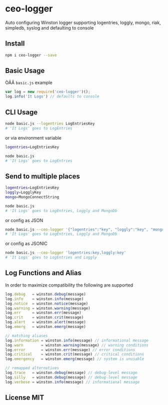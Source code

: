 # ceo-logger
Auto configuring Winston logger supporting logentries, loggly, mongo, riak, simpledb, syslog and defaulting to console

## Install

```sh
npm i ceo-logger --save
```

## Basic Usage
ÒÂÂ
```basic.js``` example

```js
var log = new require('ceo-logger')();
log.info('It Logs') // defaults to console
```

## CLI Usage

```sh
node basic.js --logentries LogEntriesKey
# 'It Logs' goes to LogEntries
```

or via environment variable

```sh
logentries=LogEntriesKey

node basic.js
# 'It Logs' goes to LogEntries
```

## Send to multiple places

```sh
logentries=LogEntriesKey
loggly=LogglyKey
mongo=MongoConnectString

node basic.js
# 'It Logs' goes to LogEntries, Loggly and MongoDb
```

or config as JSON

```sh
node basic.js --ceo-logger '{"logentries":"key", "loggly":"key", "mongo":"connectionString"}'
# 'It Logs' goes to LogEntries, Loggly and MongoDb
```

or config as JSONIC

```sh
node basic.js --ceo-logger 'logentries:key,loggly:key'
# 'It Logs' goes to LogEntries and Loggly
```

## Log Functions and Alias

In order to maximize compatibility the following are supported

```js
log.debug   = winston.debug(message)
log.info    = winston.info(message)
log.notice  = winston.notice(message)
log.warning = winston.warning(message)
log.err     = winston.err(message)
log.crit    = winston.crit(message)
log.alert   = winston.alert(message)
log.emerg   = winston.emerg(message)

// matching aliases
log.information = winston.info(message) // informational message
log.warn        = winston.warning(message) // warning conditions
log.error       = winston.err(message) // error conditions
log.critical    = winston.crit(message) // critical conditions
log.emergency   = winston.emerg(message) // system is unusable

// remapped alternatives
log.trace   = winston.debug(message) // debug-level message
log.silly   = winston.debug(message) // debug-level message
log.verbose = winston.info(message) // informational message
```

## License MIT
